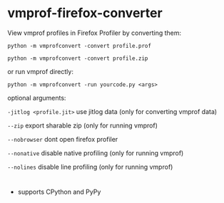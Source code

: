 # vmprof-firefox-converter

View vmprof profiles in Firefox Profiler by converting them:

`python -m vmprofconvert -convert profile.prof`

`python -m vmprofconvert -convert profile.zip`

or run vmprof directly:

`python -m vmprofconvert -run yourcode.py <args>`

optional arguments:

`-jitlog <profile.jit>` use jitlog data (only for converting vmprof data)

`--zip` export sharable zip (only for running vmprof)

`--nobrowser` dont open firefox profiler

`--nonative` disable native profiling (only for running vmprof)

`--nolines` disable line profiling (only for running vmprof)

#

- supports CPython and PyPy